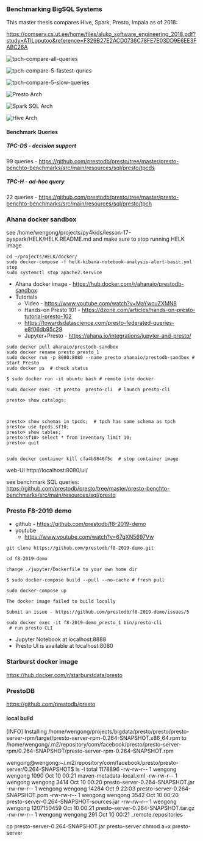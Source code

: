 
### Benchmarking BigSQL Systems
This master thesis compares Hive, Spark, Presto, Impala as of 2018:

https://comserv.cs.ut.ee/home/files/aluko_software_engineering_2018.pdf?study=ATILoputoo&reference=F329B27E2ACD0736C78FE7E03DD9E6EE3FABC26A


![tpch-compare-all-queries](tpch-compare-all-queries.png)

![tpch-compare-5-fastest-quries](tpch-compare-5-fastest-quries.png)

![tpch-compare-5-slow-queries](tpch-compare-5-slow-queries.png)

![Presto Arch](presto-arch.png)

![Spark SQL Arch](spark-SQL-arch.png)

![Hive Arch](hive-arch.png)

#### Benchmark Queries

##### TPC-DS - decision support

99 queries - https://github.com/prestodb/presto/tree/master/presto-benchto-benchmarks/src/main/resources/sql/presto/tpcds


##### TPC-H - ad-hoc query

22 queries - https://github.com/prestodb/presto/tree/master/presto-benchto-benchmarks/src/main/resources/sql/presto/tpch

### Ahana docker sandbox

see /home/wengong/projects/py4kids/lesson-17-pyspark/HELK/HELK.README.md and make sure to stop running HELK image
```
cd ~/projects/HELK/docker/
sudo docker-compose -f helk-kibana-notebook-analysis-alert-basic.yml stop
sudo systemctl stop apache2.service
```

- Ahana docker image - https://hub.docker.com/r/ahanaio/prestodb-sandbox
- Tutorials
    - Video - https://www.youtube.com/watch?v=MaYwcuZXMN8
    - Hands-on Presto 101 - https://dzone.com/articles/hands-on-presto-tutorial-presto-102
    - https://towardsdatascience.com/presto-federated-queries-e8f06db95c29
    - Jupyter+Presto - https://ahana.io/integrations/jupyter-and-presto/

```
sudo docker pull ahanaio/prestodb-sandbox
sudo docker rename presto presto_1
sudo docker run -p 8080:8080 --name presto ahanaio/prestodb-sandbox # Start Presto
sudo docker ps  # check status

$ sudo docker run -it ubuntu bash # remote into docker

sudo docker exec -it presto  presto-cli  # launch presto-cli

presto> show catalogs;



presto> show schemas in tpcds;  # tpch has same schema as tpch
presto> use tpcds.sf10; 
presto> show tables;
presto:sf10> select * from inventory limit 10;
presto> quit


sudo docker container kill cfa4b9846f5c  # stop container image

```

web-UI http://localhost:8080/ui/


see benchmark SQL queries: 
https://github.com/prestodb/presto/tree/master/presto-benchto-benchmarks/src/main/resources/sql/presto



### Presto F8-2019 demo

- github - https://github.com/prestodb/f8-2019-demo
- youtube 
    - https://www.youtube.com/watch?v=67gXN5697Vw



```
git clone https://github.com/prestodb/f8-2019-demo.git

cd f8-2019-demo

change ./jupyter/Dockerfile to your own home dir

$ sudo docker-compose build --pull --no-cache # fresh pull

sudo docker-compose up

The docker image failed to build locally

Submit an issue - https://github.com/prestodb/f8-2019-demo/issues/5

sudo docker exec -it f8-2019-demo_presto_1 bin/presto-cli
 # run presto CLI

```

- Jupyter Notebook at localhost:8888
- Presto UI is available at localhost:8080



### Starburst docker image
https://hub.docker.com/r/starburstdata/presto


### PrestoDB

https://github.com/prestodb/presto


#### local build



[INFO] Installing /home/wengong/projects/bigdata/presto/presto/presto-server-rpm/target/presto-server-rpm-0.264-SNAPSHOT.x86_64.rpm to /home/wengong/.m2/repository/com/facebook/presto/presto-server-rpm/0.264-SNAPSHOT/presto-server-rpm-0.264-SNAPSHOT.rpm

wengong@wengong:~/.m2/repository/com/facebook/presto/presto-server/0.264-SNAPSHOT$ ls -l
total 1178896
-rw-rw-r-- 1 wengong wengong       1090 Oct 10 00:21 maven-metadata-local.xml
-rw-rw-r-- 1 wengong wengong       3414 Oct 10 00:20 presto-server-0.264-SNAPSHOT.jar
-rw-rw-r-- 1 wengong wengong      14284 Oct  9 22:03 presto-server-0.264-SNAPSHOT.pom
-rw-rw-r-- 1 wengong wengong       3542 Oct 10 00:20 presto-server-0.264-SNAPSHOT-sources.jar
-rw-rw-r-- 1 wengong wengong 1207150459 Oct 10 00:21 presto-server-0.264-SNAPSHOT.tar.gz
-rw-rw-r-- 1 wengong wengong        291 Oct 10 00:21 _remote.repositories


cp presto-server-0.264-SNAPSHOT.jar presto-server
chmod a+x presto-server

